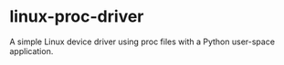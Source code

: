 # linux-proc-driver
A simple Linux device driver using proc files with a Python user-space application.
